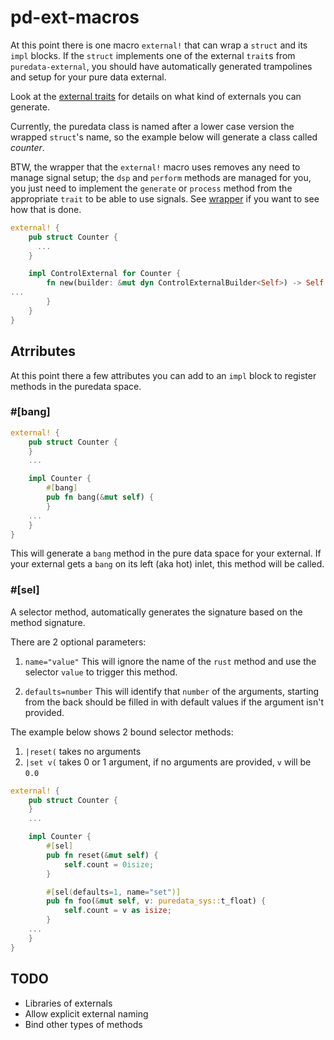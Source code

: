 # pd-ext-macros

At this point there is one macro `external!` that can wrap a `struct` and its `impl` blocks.
If the `struct` implements one of the external `trait`s from `puredata-external`, you should
have automatically generated trampolines and setup for your pure data external.

Look at the [external traits](../external/src/external.rs) for details on what
kind of externals you can generate.

Currently, the puredata class is named after a lower case version the wrapped
`struct`'s name, so the example below will generate a class called *counter*.

BTW, the wrapper that the `external!` macro uses removes any need to manage
signal setup; the `dsp` and `perform` methods are managed for you, you just need
to implement the `generate` or `process` method from the appropriate `trait`
to be able to use signals.  See [wrapper](../external/src/wrapper.rs) if you
want to see how that is done.

```rust
external! {
    pub struct Counter {
      ...
    }

    impl ControlExternal for Counter {
        fn new(builder: &mut dyn ControlExternalBuilder<Self>) -> Self {
...
        }
    }
}
```

  
## Atrributes

At this point there a few attributes you can add to an `impl` block to register methods
in the puredata space.

### #[bang]

```rust
external! {
    pub struct Counter {
    }
    ...

    impl Counter {
        #[bang]
        pub fn bang(&mut self) {
        }
    ...
    }
}
```

This will generate a `bang` method in the pure data space for your external.
If your external gets a `bang` on its left (aka hot) inlet, this method will
be called.

### #[sel]

A selector method, automatically generates the signature based on the method
signature.

There are 2 optional parameters:

1. `name="value"`
    This will ignore the name of the `rust` method and use the selector `value` to
    trigger this method.

2. `defaults=number`
    This will identify that `number` of the arguments, starting from the back
    should be filled in with default values if the argument isn't provided.

The example below shows 2 bound selector methods:

1. `|reset(` takes no arguments
1. `|set v(` takes 0 or 1 argument, if no arguments are provided, `v` will be `0.0`


```rust
external! {
    pub struct Counter {
    }
    ...

    impl Counter {
        #[sel]
        pub fn reset(&mut self) {
            self.count = 0isize;
        }

        #[sel(defaults=1, name="set")]
        pub fn foo(&mut self, v: puredata_sys::t_float) {
            self.count = v as isize;
        }
    ...
    }
}
```

## TODO

* Libraries of externals
* Allow explicit external naming
* Bind other types of methods

